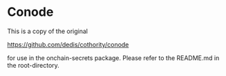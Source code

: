 # Conode

This is a copy of the original

https://github.com/dedis/cothority/conode

for use in the onchain-secrets package. Please refer to the README.md in the
root-directory.